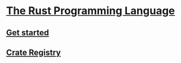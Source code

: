 # [The Rust Programming Language](https://doc.rust-lang.org/book/)

## [Get started](https://www.rust-lang.org/learn/get-started)

## [Crate Registry](https://crates.io/)
